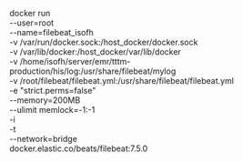 docker run \
  --user=root \
  --name=filebeat_isofh \
  -v /var/run/docker.sock:/host_docker/docker.sock \
  -v /var/lib/docker:/host_docker/var/lib/docker \
  -v /home/isofh/server/emr/tttm-production/his/log:/usr/share/filebeat/mylog \
  -v /root/filebeat/filebeat.yml:/usr/share/filebeat/filebeat.yml \
  -e "strict.perms=false" \
  --memory=200MB \
  --ulimit memlock=-1:-1 \
  -i \
  -t \
  --network=bridge \
  docker.elastic.co/beats/filebeat:7.5.0
